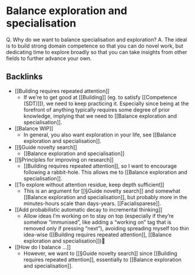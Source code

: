 # Balance exploration and specialisation
Q. Why do we want to balance specialisation and exploration?
A. The ideal is to build strong domain competence so that you can do novel work, but dedicating time to explore broadly so that you can take insights from other fields to further advance your own.

## Backlinks
* [[Building requires repeated attention]]
	* If we're to get good at [[Building]] (eg. to satisfy [[Competence (SDT)]]), we need to keep practicing it. Especially since being at the forefront of anything typically requires some degree of prior knowledge, implying that we need to [[Balance exploration and specialisation]].
* [[Balance WIP]]
	* In general, you also want exploration in your life, see [[Balance exploration and specialisation]]. 
* [[§Guide novelty search]]
	* [[Balance exploration and specialisation]]
* [[§Principles for improving on research]]
	* [[Building requires repeated attention]], so I want to encourage following a rabbit-hole. This allows me to [[Balance exploration and specialisation]].
* [[To explore without attention residue, keep depth sufficient]]
	* This is an argument for [[§Guide novelty search]] and somewhat [[Balance exploration and specialisation]], but probably more in the minutes-hours scale than days-years. [[Facialisparese]].
* [[Add probabilistic automatic decay to incremental thinking]]
	* Allow ideas I’m working on to stay on top (especially if they’re somehow “immunised”, like adding a “working on” tag that is removed only if pressing “next”), avoiding spreading myself too thin idea-wise ([[Building requires repeated attention]], [[Balance exploration and specialisation]])
* [[How do I balance ...]]
	* However, we want to [[§Guide novelty search]] since [[Building requires repeated attention]], essentially to [[Balance exploration and specialisation]].

<!-- #Life -->

<!-- {BearID:C052AF1A-066B-4626-802C-1AF1AC76EA96-15756-00001303404C831C} -->
